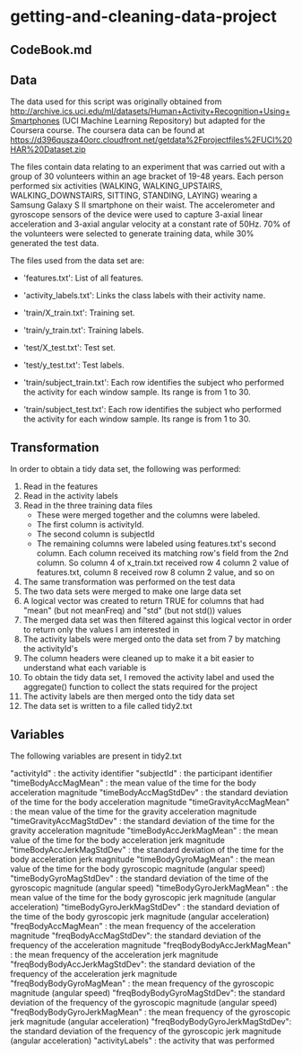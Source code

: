 # getting-and-cleaning-data-project
## CodeBook.md

## Data
The data used for this script was originally obtained from http://archive.ics.uci.edu/ml/datasets/Human+Activity+Recognition+Using+Smartphones (UCI Machine Learning Repository) but adapted for the Coursera course. The coursera data can be found at https://d396qusza40orc.cloudfront.net/getdata%2Fprojectfiles%2FUCI%20HAR%20Dataset.zip

The files contain data relating to an experiment that was carried out with a group of 30 volunteers within an age bracket of 19-48 years. Each person performed six activities (WALKING, WALKING_UPSTAIRS, WALKING_DOWNSTAIRS, SITTING, STANDING, LAYING) wearing a Samsung Galaxy S II smartphone on their waist. The accelerometer and gyroscope sensors of the device were used to capture 3-axial linear acceleration and 3-axial angular velocity at a constant rate of 50Hz. 70% of the volunteers were selected to generate training data, while 30% generated the test data.

The files used from the data set are:

- 'features.txt': List of all features.

- 'activity_labels.txt': Links the class labels with their activity name.

- 'train/X_train.txt': Training set.

- 'train/y_train.txt': Training labels.

- 'test/X_test.txt': Test set.

- 'test/y_test.txt': Test labels.

- 'train/subject_train.txt': Each row identifies the subject who performed the activity for each window sample. Its range is from 1 to 30. 

- 'train/subject_test.txt': Each row identifies the subject who performed the activity for each window sample. Its range is from 1 to 30. 


## Transformation

In order to obtain a tidy data set, the following was performed:

1) Read in the features 
2) Read in the activity labels
3) Read in the three training data files
	- These were merged together and the columns were labeled. 
	- The first column is activityId. 
	- The second column is subjectId
	- The remaining columns were labeled using features.txt's second column. Each column received its matching row's field from the 2nd column. So column 4 of x_train.txt received row 4 column 2 value of features.txt, column 8 received row 8 column 2 value, and so on
4) The same transformation was performed on the test data
5) The two data sets were merged to make one large data set
6) A logical vector was created to return TRUE for columns that had "mean" (but not meanFreq) and "std" (but not std()) values
7) The merged data set was then filtered against this logical vector in order to return only the values I am interested in
8) The activity labels were merged onto the data set from 7 by matching the activityId's
9) The column headers were cleaned up to make it a bit easier to understand what each variable is
10) To obtain the tidy data set, I removed the activity label and used the aggregate() function to collect the stats required for the project
11) The activity labels are then merged onto the tidy data set
12) The data set is written to a file called tidy2.txt


## Variables

The following variables are present in tidy2.txt

"activityId" : the activity identifier
"subjectId" : the participant identifier
"timeBodyAccMagMean" : the mean value of the time for the body acceleration magnitude 
"timeBodyAccMagStdDev" : the standard deviation of the time for the body acceleration magnitude
"timeGravityAccMagMean" : the mean value of the time for the gravity acceleration magnitude
"timeGravityAccMagStdDev" : the standard deviation of the time for the gravity acceleration magnitude
"timeBodyAccJerkMagMean" : the mean value of the time for the body acceleration jerk magnitude
"timeBodyAccJerkMagStdDev" : the standard deviation of the time for the body acceleration jerk magnitude
"timeBodyGyroMagMean" : the mean value of the time for the body gyroscopic magnitude (angular speed)
"timeBodyGyroMagStdDev" : the standard deviation of the time of the gyroscopic magnitude (angular speed)
"timeBodyGyroJerkMagMean" : the mean value of the time for the body gyroscopic jerk magnitude (angular acceleration)
"timeBodyGyroJerkMagStdDev" : the standard deviation of the time of the body gyroscopic jerk magnitude (angular acceleration)
"freqBodyAccMagMean" : the mean frequency of the acceleration magnitude
"freqBodyAccMagStdDev": the standard deviation of the frequency of the acceleration magnitude
"freqBodyBodyAccJerkMagMean" : the mean frequency of the acceleration jerk magnitude
"freqBodyBodyAccJerkMagStdDev": the standard deviation of the frequency of the acceleration jerk magnitude
"freqBodyBodyGyroMagMean" : the mean frequency of the gyroscopic magnitude (angular speed)
"freqBodyBodyGyroMagStdDev": the standard deviation of the frequency of the gyroscopic magnitude (angular speed)
"freqBodyBodyGyroJerkMagMean" : the mean frequency of the gyroscopic jerk magnitude (angular acceleration)
"freqBodyBodyGyroJerkMagStdDev": the standard deviation of the frequency of the gyroscopic jerk magnitude (angular acceleration)
"activityLabels" : the activity that was performed
